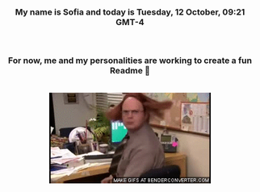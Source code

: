 


<div align="center">
<h3 >My name is Sofia and today is Tuesday, 12 October, 09:21 GMT-4</h3><br>
<h3 >For now, me and my personalities are working to create a fun Readme 👋
</h3><br>
<img src='img/dwight.gif' alt='working...'/>
</div>

